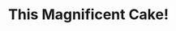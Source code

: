 ---
title: "This Magnificent Cake!"
year: 2018
rating: 4
stars: "★★★★"
rewatched: false
permalink: "this-magnificent-cake"
watched_on: 2021-10-04
---